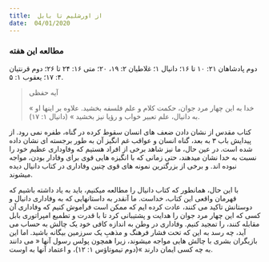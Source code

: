```yaml
---
title:  از اورشلیم تا بابل
date:  04/01/2020
---
```


### مطالعه این هفته
دوم پادشاهان ۲۱: ۱۰ تا ۱۶؛ دانیال ۱؛ غلاطیان ۲: ۱۹، ۲۰؛ متی ۱۶: ۲۴ تا ۲۶؛ دوم قرنتیان ۴: ۱۷؛ یعقوب ۱: ۵.

> <p>آیه حفظی</p>
> « خدا به این چهار مرد جوان، حکمت کلام و علم فلسفه بخشید. علاوه بر اینها او به دانیال، علم تعبیر خواب و رؤیا نیز بخشید » (دانیال ۱: ۱۷).

کتاب مقدس از نشان دادن ضعف های انسان سقوط کرده در گناه، طفره نمی رود. از پیدایش باب ۳ به بعد، گناه انسان و عواقب غم انگیز آن به طور برجسته ای نشان داده شده است. در عین حال، ما نیز شاهد برخی از افراد هستیم که وفاوداری عظیم خود را نسبت به خدا نشان میدهند، حتی زمانی که با انگیزه هایی قوی برای وفادار بودن، مواجه نبوده اند. و برخی از بزرگترین نمونه های قوی چنین وفاداری در کتاب دانیال دیده میشوند.

با این حال، همانطور که کتاب دانیال را مطالعه میکنیم، باید به یاد داشته باشیم که قهرمان واقعی این کتاب، خداست. ما آنقدر به داستانهایی که به وفاداری دانیال و دوستانش تاکید می کنند، عادت کرده ایم که ممکن است فراموش کنیم که وفاداری آن کسی که این چهار مرد جوان را هدایت و پشتیبانی کرد تا با قدرت و تطمیع امپراتوری بابل مقابله کنند، را تمجید کنیم. وفاداری در وطن به اندازه کافی خود یک چالش به حساب می آید، چه رسد به این که تحت فشار فرهنگ و مذهبِ یک سرزمین بیگانه باشید. اما این بازیگران بشری با چالش هایی مواجه میشوند، زیرا همچون پولس رسول  آنها « می دانند به چه کسی ایمان دارند »(دوم تیموتاؤس ۱: ۱۲)، و اعتماد آنها به اوست.